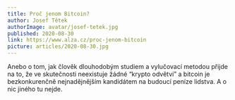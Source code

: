 ```yaml
---
title: Proč jenom Bitcoin?
author: Josef Tětek
authorImage: avatar/josef-tetek.jpg
published: 2020-08-30
link: https://www.alza.cz/proc-jenom-bitcoin
picture: articles/2020-08-30.jpg
---
```


Anebo o tom, jak člověk dlouhodobým studiem a vylučovací metodou přijde na to, že ve skutečnosti neexistuje žádné “krypto odvětví” a bitcoin je bezkonkurenčně nejnadějnějším kandidátem na budoucí peníze lidstva. A o nic jiného tu nejde.
